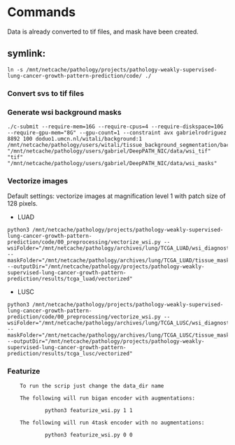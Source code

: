 # Commands


Data is already converted to tif files, and mask have been created.

## symlink:

```shell
ln -s /mnt/netcache/pathology/projects/pathology-weakly-supervised-lung-cancer-growth-pattern-prediction/code/ ./
```

### Convert svs to tif files


### Generate wsi background masks

```shell
./c-submit --require-mem=16G --require-cpus=4 --require-diskspace=10G --require-gpu-mem="8G" --gpu-count=1 --constraint avx gabrielrodriguez 8892 100 doduo1.umcn.nl/witali/background:1 /mnt/netcache/pathology/users/witali/tissue_background_segmentation/background_seg.sh "/mnt/netcache/pathology/users/gabriel/DeepPATH_NIC/data/wsi_tif" "tif" "/mnt/netcache/pathology/users/gabriel/DeepPATH_NIC/data/wsi_masks"
```

### Vectorize images

Default settings: vectorize images at magnification level 1 with patch size of 128 pixels.

* LUAD
```shell
python3 /mnt/netcache/pathology/projects/pathology-weakly-supervised-lung-cancer-growth-pattern-prediction/code/00_preprocessing/vectorize_wsi.py --wsiFolder="/mnt/netcache/pathology/archives/lung/TCGA_LUAD/wsi_diagnostic_tif" --maskFolder="/mnt/netcache/pathology/archives/lung/TCGA_LUAD/tissue_masks_diagnostic" --outputDir="/mnt/netcache/pathology/projects/pathology-weakly-supervised-lung-cancer-growth-pattern-prediction/results/tcga_luad/vectorized"
```
    
* LUSC
```shell
python3 /mnt/netcache/pathology/projects/pathology-weakly-supervised-lung-cancer-growth-pattern-prediction/code/00_preprocessing/vectorize_wsi.py --wsiFolder="/mnt/netcache/pathology/archives/lung/TCGA_LUSC/wsi_diagnostic_tif" --maskFolder="/mnt/netcache/pathology/archives/lung/TCGA_LUSC/tissue_masks_diagnostic" --outputDir="/mnt/netcache/pathology/projects/pathology-weakly-supervised-lung-cancer-growth-pattern-prediction/results/tcga_lusc/vectorized"
```

### Featurize
```shell
    To run the scrip just change the data_dir name
    
    The following will run bigan encoder with augmentations:
        
            python3 featurize_wsi.py 1 1
            
    The following will run 4task encoder with no augmentations:
        
            python3 featurize_wsi.py 0 0       
```